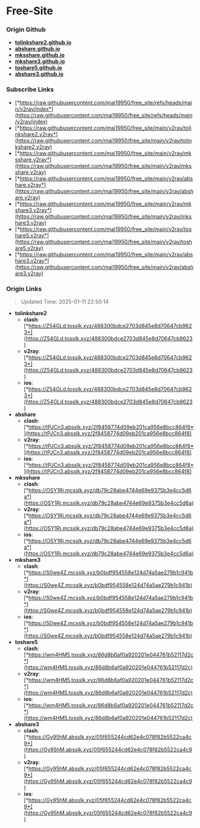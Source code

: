 # Free-Site

### Origin Github

- [**tolinkshare2.github.io**](https://github.com/tolinkshare2/tolinkshare2.github.io)
- [**abshare.github.io**](https://github.com/abshare/abshare.github.io)
- [**mksshare.github.io**](https://github.com/mksshare/mksshare.github.io)
- [**mkshare3.github.io**](https://github.com/mkshare3/mkshare3.github.io)
- [**toshare5.github.io**](https://github.com/toshare5/toshare5.github.io)
- [**abshare3.github.io**](https://github.com/abshare3/abshare3.github.io)

### Subscribe Links

- [*https://raw.githubusercontent.com/mai19950/free_site/refs/heads/main/v2ray/index*](https://raw.githubusercontent.com/mai19950/free_site/refs/heads/main/v2ray/index)
- [*https://raw.githubusercontent.com/mai19950/free_site/main/v2ray/tolinkshare2.v2ray*](https://raw.githubusercontent.com/mai19950/free_site/main/v2ray/tolinkshare2.v2ray)
- [*https://raw.githubusercontent.com/mai19950/free_site/main/v2ray/mksshare.v2ray*](https://raw.githubusercontent.com/mai19950/free_site/main/v2ray/mksshare.v2ray)
- [*https://raw.githubusercontent.com/mai19950/free_site/main/v2ray/abshare.v2ray*](https://raw.githubusercontent.com/mai19950/free_site/main/v2ray/abshare.v2ray)
- [*https://raw.githubusercontent.com/mai19950/free_site/main/v2ray/mkshare3.v2ray*](https://raw.githubusercontent.com/mai19950/free_site/main/v2ray/mkshare3.v2ray)
- [*https://raw.githubusercontent.com/mai19950/free_site/main/v2ray/toshare5.v2ray*](https://raw.githubusercontent.com/mai19950/free_site/main/v2ray/toshare5.v2ray)
- [*https://raw.githubusercontent.com/mai19950/free_site/main/v2ray/abshare3.v2ray*](https://raw.githubusercontent.com/mai19950/free_site/main/v2ray/abshare3.v2ray)

### Origin Links

> Updated Time: 2025-01-11 22:50:14

- **tolinkshare2**
  - **clash**: [*https://Z54GLd.tosslk.xyz/488300bdce2703d845e8d70647cb9623*](https://Z54GLd.tosslk.xyz/488300bdce2703d845e8d70647cb9623)
  - **v2ray**: [*https://Z54GLd.tosslk.xyz/488300bdce2703d845e8d70647cb9623*](https://Z54GLd.tosslk.xyz/488300bdce2703d845e8d70647cb9623)
  - **ios**: [*https://Z54GLd.tosslk.xyz/488300bdce2703d845e8d70647cb9623*](https://Z54GLd.tosslk.xyz/488300bdce2703d845e8d70647cb9623)
- **abshare**
  - **clash**: [*https://tPJCn3.absslk.xyz/2f8458774d09eb201ca956e8bcc864f8*](https://tPJCn3.absslk.xyz/2f8458774d09eb201ca956e8bcc864f8)
  - **v2ray**: [*https://tPJCn3.absslk.xyz/2f8458774d09eb201ca956e8bcc864f8*](https://tPJCn3.absslk.xyz/2f8458774d09eb201ca956e8bcc864f8)
  - **ios**: [*https://tPJCn3.absslk.xyz/2f8458774d09eb201ca956e8bcc864f8*](https://tPJCn3.absslk.xyz/2f8458774d09eb201ca956e8bcc864f8)
- **mksshare**
  - **clash**: [*https://OSY1Rj.mcsslk.xyz/db79c28abe4744e69e9375b3e4cc5d6a*](https://OSY1Rj.mcsslk.xyz/db79c28abe4744e69e9375b3e4cc5d6a)
  - **v2ray**: [*https://OSY1Rj.mcsslk.xyz/db79c28abe4744e69e9375b3e4cc5d6a*](https://OSY1Rj.mcsslk.xyz/db79c28abe4744e69e9375b3e4cc5d6a)
  - **ios**: [*https://OSY1Rj.mcsslk.xyz/db79c28abe4744e69e9375b3e4cc5d6a*](https://OSY1Rj.mcsslk.xyz/db79c28abe4744e69e9375b3e4cc5d6a)
- **mkshare3**
  - **clash**: [*https://S0we4Z.mcsslk.xyz/b0bdf954558e124d74a5ae279b1c941b*](https://S0we4Z.mcsslk.xyz/b0bdf954558e124d74a5ae279b1c941b)
  - **v2ray**: [*https://S0we4Z.mcsslk.xyz/b0bdf954558e124d74a5ae279b1c941b*](https://S0we4Z.mcsslk.xyz/b0bdf954558e124d74a5ae279b1c941b)
  - **ios**: [*https://S0we4Z.mcsslk.xyz/b0bdf954558e124d74a5ae279b1c941b*](https://S0we4Z.mcsslk.xyz/b0bdf954558e124d74a5ae279b1c941b)
- **toshare5**
  - **clash**: [*https://wm4HM5.tosslk.xyz/86d8b6af0a920201e044761b52117d2c*](https://wm4HM5.tosslk.xyz/86d8b6af0a920201e044761b52117d2c)
  - **v2ray**: [*https://wm4HM5.tosslk.xyz/86d8b6af0a920201e044761b52117d2c*](https://wm4HM5.tosslk.xyz/86d8b6af0a920201e044761b52117d2c)
  - **ios**: [*https://wm4HM5.tosslk.xyz/86d8b6af0a920201e044761b52117d2c*](https://wm4HM5.tosslk.xyz/86d8b6af0a920201e044761b52117d2c)
- **abshare3**
  - **clash**: [*https://Gy95hM.absslk.xyz/05f655244cd62e4c078f82b5522ca4c9*](https://Gy95hM.absslk.xyz/05f655244cd62e4c078f82b5522ca4c9)
  - **v2ray**: [*https://Gy95hM.absslk.xyz/05f655244cd62e4c078f82b5522ca4c9*](https://Gy95hM.absslk.xyz/05f655244cd62e4c078f82b5522ca4c9)
  - **ios**: [*https://Gy95hM.absslk.xyz/05f655244cd62e4c078f82b5522ca4c9*](https://Gy95hM.absslk.xyz/05f655244cd62e4c078f82b5522ca4c9)
